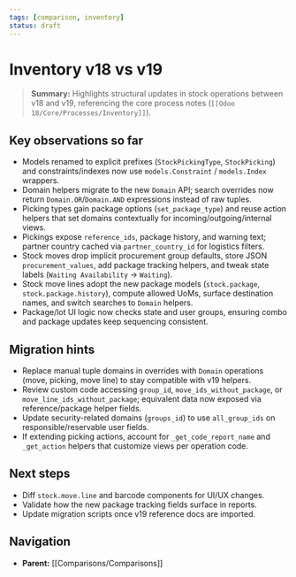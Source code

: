 ```yaml
---
tags: [comparison, inventory]
status: draft
---
```

# Inventory v18 vs v19

> **Summary:** Highlights structural updates in stock operations between v18 and v19, referencing the core process notes (`[[Odoo 18/Core/Processes/Inventory]]`).

## Key observations so far
- Models renamed to explicit prefixes (`StockPickingType`, `StockPicking`) and constraints/indexes now use `models.Constraint` / `models.Index` wrappers.
- Domain helpers migrate to the new `Domain` API; search overrides now return `Domain.OR`/`Domain.AND` expressions instead of raw tuples.
- Picking types gain package options (`set_package_type`) and reuse action helpers that set domains contextually for incoming/outgoing/internal views.
- Pickings expose `reference_ids`, package history, and warning text; partner country cached via `partner_country_id` for logistics filters.
- Stock moves drop implicit procurement group defaults, store JSON `procurement_values`, add package tracking helpers, and tweak state labels (`Waiting Availability` → `Waiting`).
- Stock move lines adopt the new package models (`stock.package`, `stock.package.history`), compute allowed UoMs, surface destination names, and switch searches to `Domain` helpers.
- Package/lot UI logic now checks state and user groups, ensuring combo and package updates keep sequencing consistent.

## Migration hints
- Replace manual tuple domains in overrides with `Domain` operations (move, picking, move line) to stay compatible with v19 helpers.
- Review custom code accessing `group_id`, `move_ids_without_package`, or `move_line_ids_without_package`; equivalent data now exposed via reference/package helper fields.
- Update security-related domains (`groups_id`) to use `all_group_ids` on responsible/reservable user fields.
- If extending picking actions, account for `_get_code_report_name` and `_get_action` helpers that customize views per operation code.

## Next steps
- Diff `stock.move.line` and barcode components for UI/UX changes.
- Validate how the new package tracking fields surface in reports.
- Update migration scripts once v19 reference docs are imported.


## Navigation
- **Parent:** [[Comparisons/Comparisons]]
